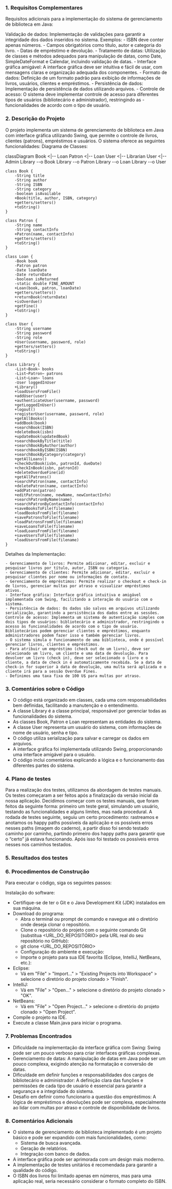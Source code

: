### 1. Requisitos Complementares
Requisitos adicionais para a implementação do sistema de gerenciamento de biblioteca em Java:

  Validação de dados: Implementação de validações para garantir a integridade dos dados inseridos no sistema.
  Exemplos:
    - ISBN deve conter apenas números.
    - Campos obrigatórios como título, autor e categoria do livro.
    - Datas de empréstimo e devolução.
    - Tratamento de datas: Utilização de classes e métodos adequados para manipulação de datas, como Date, SimpleDateFormat e Calendar, incluindo validação de datas.
    - Interface gráfica amigável: A interface gráfica deve ser intuitiva e fácil de usar, com mensagens claras e organização adequada dos componentes.
    - Formato de dados: Definição de um formato padrão para exibição de informações de livros, usuários, clientes e empréstimos.
    - Persistência de dados: Implementação de persistência de dados utilizando arquivos.
    - Controle de acesso: O sistema deve implementar controle de acesso para diferentes tipos de usuários (bibliotecário e administrador), restringindo as - funcionalidades de acordo com o tipo de usuário.

### 2. Descrição do Projeto
O projeto implementa um sistema de gerenciamento de biblioteca em Java com interface gráfica utilizando Swing, que permite o controle de livros, clientes (patrons), empréstimos e usuários. O sistema oferece as seguintes funcionalidades:
Diagrama de Classes:

classDiagram
    Book <|-- Loan
    Patron <|-- Loan
    User <|-- Librarian
    User <|-- Admin
    Library --o Book
    Library --o Patron
    Library --o Loan
    Library --o User

    class Book {
        -String title
        -String author
        -String ISBN
        -String category
        -boolean isAvailable
        +Book(title, author, ISBN, category)
        +getters/setters()
        +toString()
    }

    class Patron {
        -String name
        -String contactInfo
        +Patron(name, contactInfo)
        +getters/setters()
        +toString()
    }

    class Loan {
        -Book book
        -Patron patron
        -Date loanDate
        -Date returnDate
        -boolean isReturned
        -static double FINE_AMOUNT
        +Loan(book, patron, loanDate)
        +getters/setters()
        +returnBook(returnDate)
        +isOverdue()
        +getFine()
        +toString()
    }

    class User {
        -String username
        -String password
        -String role
        +User(username, password, role)
        +getters/setters()
        +toString()
    }

    class Library {
        -List~Book~ books
        -List~Patron~ patrons
        -List~Loan~ loans
        -User loggedInUser
        +Library()
        +loadUsersFromFile()
        +addUser(user)
        +authenticateUser(username, password)
        +getLoggedInUser()
        +logout()
        +registerUser(username, password, role)
        +getAllBooks()
        +addBook(book)
        +searchBook(ISBN)
        +deleteBook(isbn)
        +updateBook(updatedBook)
        +searchBookByTitle(title)
        +searchBookByAuthor(author)
        +searchBookByISBN(ISBN)
        +searchBookByCategory(category)
        +getAllLoans()
        +checkOutBook(isbn, patronId, dueDate)
        +checkInBook(isbn, patronId)
        +deleteOverdueFine(id)
        +getAllPatrons()
        +searchPatron(name, contactInfo)
        +deletePatron(name, contactInfo)
        +addPatron(patron)
        +editPatron(name, newName, newContactInfo)
        +searchPatronByName(name)
        +searchPatronByContactInfo(contactInfo)
        +saveBooksToFile(filename)
        +loadBooksFromFile(filename)
        +savePatronsToFile(filename)
        +loadPatronsFromFile(filename)
        +saveLoansToFile(filename)
        +loadLoansFromFile(filename)
        +saveUsersToFile(filename)
        +loadUsersFromFile(filename)
    }

  Detalhes da Implementação:

    - Gerenciamento de livros: Permite adicionar, editar, excluir e pesquisar livros por título, autor, ISBN ou categoria.
    - Gerenciamento de clientes: Permite adicionar, editar, excluir e pesquisar clientes por nome ou informações de contato.
    - Gerenciamento de empréstimos: Permite realizar o checkout e check-in de livros, gerenciar multas por atraso e visualizar empréstimos ativos.
    - Interface gráfica: Interface gráfica intuitiva e amigável implementada com Swing, facilitando a interação do usuário com o sistema.
    - Persistência de dados: Os dados são salvos em arquivos utilizando serialização, garantindo a persistência dos dados entre as sessões.
    Controle de acesso: Implementa um sistema de autenticação simples com dois tipos de usuários: bibliotecário e administrador, restringindo o acesso às funcionalidades de acordo com o tipo de usuário. Bibliotecários podem gerenciar clientes e empréstimos, enquanto administradores podem fazer isso e também gerenciar livros.
    - O sistema simula o funcionamento de uma biblioteca, onde é possível gerenciar livros, clientes e empréstimos.
    - Para atribuir um empréstimo (check out de um livro), deve ser selecionado um livro, um cliente e uma data de devolução. Para devolver um livro (check in), deve ser selecionado o livro e o cliente, a data de check in é automaticamente recebida. Se a data de check-in for superior à data de devolução, uma multa será aplicada e o cliente irá para a sessão Overdue Fines.
    - Definimos uma taxa fixa de 100 U$ para multas por atraso.

### 3. Comentários sobre o Código
- O código está organizado em classes, cada uma com responsabilidades bem definidas, facilitando a manutenção e o entendimento.
- A classe Library é a classe principal, responsável por gerenciar todas as funcionalidades do sistema.
- As classes Book, Patron e Loan representam as entidades do sistema.
- A classe User representa um usuário do sistema, com informações de nome de usuário, senha e tipo.
- O código utiliza serialização para salvar e carregar os dados em arquivos.
- A interface gráfica foi implementada utilizando Swing, proporcionando uma interface amigável para o usuário.
- O código inclui comentários explicando a lógica e o funcionamento das diferentes partes do sistema.

### 4. Plano de testes
Para a realização dos testes, utilizamos da abordagem de testes manuais. Os testes começaram a ser feitos após a finalização da versão inicial da nossa aplicação. Decidimos começar com os testes manuais, que foram feitos da seguinte forma: primeiro um teste geral, simulando um usuário, testando as funcionalidades e alguns limites, mas nada procedural. A rodada de testes seguinte, seguiu um certo procedimento: rastreamos e anotamos os happy paths possíveis da aplicação e os possíveis erros nesses paths (imagem do caderno), a partir disso foi sendo testado caminho por caminho, partindo primeiro dos happy paths para garantir que o “certo” já estava funcionando. Após isso foi testado os possíveis erros nesses nos caminhos testados.

### 5. Resultados dos testes

### 6. Procedimentos de Construção
Para executar o código, siga os seguintes passos:

  Instalação do software:
  - Certifique-se de ter o Git e o Java Development Kit (JDK) instalados em sua máquina.
  - Download do programa:
    - Abra o terminal ou prompt de comando e navegue até o diretório onde deseja clonar o repositório.
    - Clone o repositório do projeto com o seguinte comando Git (substitua <URL_DO_REPOSITÓRIO> pela URL real do seu repositório no GitHub):
    - git clone <URL_DO_REPOSITÓRIO>
    - Configuração do ambiente e execução:
    - Importe o projeto para sua IDE favorita (Eclipse, IntelliJ, NetBeans, etc.):
  - Eclipse:
    - Vá em "File" > "Import..." > "Existing Projects into Workspace" > selecione o diretório do projeto clonado > "Finish".
  - IntelliJ:
    - Vá em "File" > "Open..." > selecione o diretório do projeto clonado > "OK".
  - NetBeans:
    - Vá em "File" > "Open Project..." > selecione o diretório do projeto clonado > "Open Project".
  - Compile o projeto na IDE.
  - Execute a classe Main.java para iniciar o programa.

### 7. Problemas Encontrados
  - Dificuldade na implementação da interface gráfica com Swing: Swing pode ser um pouco verboso para criar interfaces gráficas complexas.
  - Gerenciamento de datas: A manipulação de datas em Java pode ser um pouco complexa, exigindo atenção na formatação e conversão de datas.
  - Dificuldade em definir funções e responsabilidades dos cargos de bibliotecário e administrador: A definição clara das funções e permissões de cada tipo de usuário é essencial para garantir a segurança e a integridade do sistema.
  - Desafio em definir como funcionario a questão dos empréstimos: A lógica de empréstimos e devoluções pode ser complexa, especialmente ao lidar com multas por atraso e controle de disponibilidade de livros.

### 8. Comentários Adicionais
  - O sistema de gerenciamento de biblioteca implementado é um projeto básico e pode ser expandido com mais funcionalidades, como:
    - Sistema de busca avançada.
    - Geração de relatórios.
    - Integração com banco de dados.
  - A interface gráfica pode ser aprimorada com um design mais moderno.
  - A implementação de testes unitários é recomendada para garantir a qualidade do código.
  - O ISBN dos livros foi limitado apenas em números, mas para uma aplicação real, seria necessário considerar o formato completo do ISBN.
